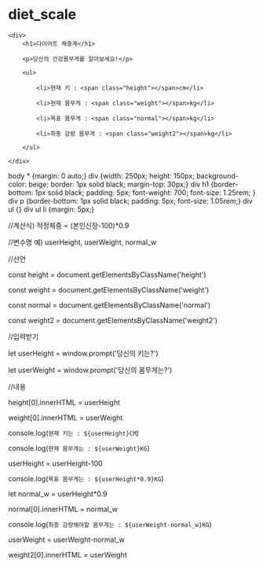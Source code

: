 # diet_scale

    <div>
        <h1>다이어트 체중계</h1>
        
        <p>당신의 건강몸무게를 알아보세요!</p>
        
        <ul>
        
            <li>현재 키 : <span class="height"></span>cm</li>
            
            <li>현재 몸무게 : <span class="weight"></span>kg</li>
            
            <li>목표 몸무게 : <span class="normal"></span>kg</li>
            
            <li>최종 감량 몸무게 : <span class="weight2"></span>kg</li>
            
        </ul>
        
    </div>
    
body * {margin: 0 auto;}
div {width: 250px; height: 150px; background-color: beige;
border: 1px solid black; margin-top: 30px;}
div h1 {border-bottom: 1px solid black; padding: 5px;
    font-weight: 700; font-size: 1.25rem;
}
div p {border-bottom: 1px solid black; padding: 5px;
font-size: 1.05rem;}
div ul {}
div ul li {margin: 5px;}

//계산식) 적정체중 = (본인신장-100)*0.9

//변수명 예) userHeight, userWeight, normal_w

//선언

const height = document.getElementsByClassName('height')

const weight = document.getElementsByClassName('weight')

const normal = document.getElementsByClassName('normal')

const weight2 = document.getElementsByClassName('weight2')


//입력받기

let userHeight = window.prompt('당신의 키는?')

let userWeight = window.prompt('당신의 몸무게는?')


//내용

height[0].innerHTML = userHeight

weight[0].innerHTML = userWeight

console.log(`현재 키는 : ${userHeight}CM`)

console.log(`현재 몸무게는 : ${userWeight}KG`)

userHeight = userHeight-100

console.log(`목표 몸무게는 : ${userHeight*0.9}KG`)

let normal_w = userHeight*0.9

normal[0].innerHTML = normal_w

console.log(`최종 감량해야할 몸무게는 : ${userWeight-normal_w}KG`)

userWeight = userWeight-normal_w

weight2[0].innerHTML = userWeight

